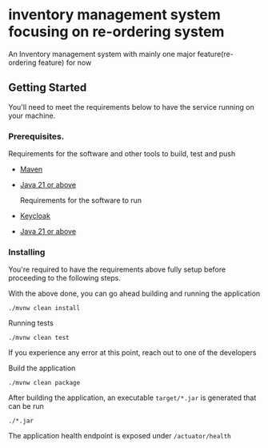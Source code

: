 # inventory management system focusing on re-ordering system
An Inventory management system with mainly one major feature(re-ordering feature) for now

## Getting Started

You'll need to meet the requirements below to have the service running on your machine.

### Prerequisites.

Requirements for the software and other tools to build, test and push

- [Maven](https://maven.apache.org/)
- [Java 21 or above](https://www.oracle.com/java/technologies/javase/jdk17-archive-downloads.html)

  Requirements for the software to run

- [Keycloak](https://www.keycloak.org/)
- [Java 21 or above](https://www.oracle.com/java/technologies/javase/jdk17-archive-downloads.html)

### Installing

You're required to have the requirements above fully setup before proceeding to the following steps.

With the above done, you can go ahead building and running the application

    ./mvnw clean install

Running tests

    ./mvnw clean test

If you experience any error at this point, reach out to one of the developers

Build the application

    ./mvnw clean package

After building the application, an executable `target/*.jar` is generated that can be run

    ./*.jar

The application health endpoint is exposed under `/actuator/health`
